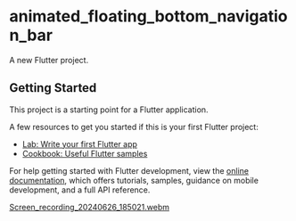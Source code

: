 # animated_floating_bottom_navigation_bar

A new Flutter project.

## Getting Started

This project is a starting point for a Flutter application.

A few resources to get you started if this is your first Flutter project:

- [Lab: Write your first Flutter app](https://docs.flutter.dev/get-started/codelab)
- [Cookbook: Useful Flutter samples](https://docs.flutter.dev/cookbook)

For help getting started with Flutter development, view the
[online documentation](https://docs.flutter.dev/), which offers tutorials,
samples, guidance on mobile development, and a full API reference.

[Screen_recording_20240626_185021.webm](https://github.com/shriyapandya/animated_bottom_navigation_bar/assets/75619857/3fd79547-2a4c-4439-a6ee-2d49f57ca46e)

